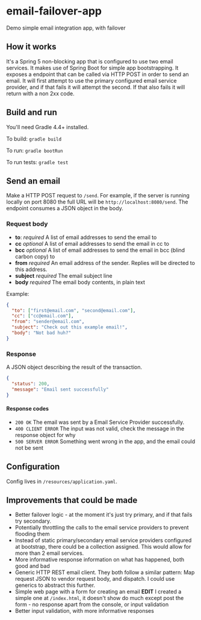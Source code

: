 # email-failover-app
Demo simple email integration app, with failover

## How it works
It's a Spring 5 non-blocking app that is configured to use two email services. It makes use of Spring Boot for simple
app bootstrapping. It exposes a endpoint that can be called via HTTP POST in order to send an email. It will first attempt
to use the primary configured email service provider, and if that fails it will attempt the second. If that also fails
it will return with a non 2xx code.

## Build and run
You'll need Gradle 4.4+ installed.

To build: `gradle build`

To run: `gradle bootRun`

To run tests: `gradle test`

## Send an email
Make a HTTP POST request to `/send`. For example, if the server is running locally on port 8080 the full URL will be `http://localhost:8080/send`.
The endpoint consumes a JSON object in the body.

### Request body
* **to**: *required* A list of email addresses to send the email to
* **cc** *optional* A list of email addresses to send the email in cc to
* **bcc** *optional* A list of email addresses to send the email in bcc (blind carbon copy) to
* **from** *required* An email address of the sender. Replies will be directed to this address.
* **subject** *required* The email subject line
* **body** *required* The email body contents, in plain text

Example:

```json
{
  "to": ["first@email.com", "second@email.com"],
  "cc": ["cc@email.com"],
  "from": "sender@email.com",
  "subject": "Check out this example email!",
  "body": "Not bad huh?"
}
```

### Response
A JSON object describing the result of the transaction.
```json
{
  "status": 200,
  "message": "Email sent successfully"
}
```

#### Response codes
* `200 OK` The email was sent by a Email Service Provider successfully.
* `400 CLIENT ERROR` The input was not valid, check the message in the response object for why
* `500 SERVER ERROR` Something went wrong in the app, and the email could not be sent

## Configuration
Config lives in `/resources/application.yaml`.

## Improvements that could be made
* Better failover logic - at the moment it's just try primary, and if that fails try secondary. 
* Potentially throttling the calls to the email service providers to prevent flooding them
* Instead of static primary/secondary email service providers configured at bootstrap, there could be a collection assigned. 
This would allow for more than 2 email services.
* More informative response information on what has happened, both good and bad
* Generic HTTP REST email client. They both follow a similar pattern: Map request JSON to vendor request body, and dispatch.
I could use generics to abstract this further.
* Simple web page with a form for creating an email **EDIT** I created a simple one at `/index.html`, it doesn't show
do much except post the form - no response apart from the console, or input validation
* Better input validation, with more informative responses
